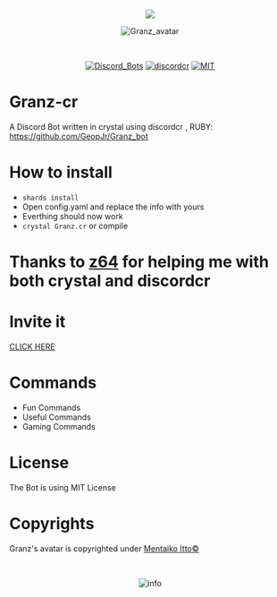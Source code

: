 <div align="center">
<br />
  <p>
    <img src="https://i.imgur.com/90xR5vB.png"/></a>
  </p>
  <p>
    <img src="https://i.imgur.com/kG2PYbz.jpg" alt="Granz_avatar"/></a>
  </p>
  <br />
  <p>
    <a href="https://discordbots.org/bot/443053627419000833"><img src="https://discordbots.org/api/widget/status/443053627419000833.svg" alt="Discord_Bots" /></a>
    <a href="https://github.com/meew0/discordcr"><img src="https://img.shields.io/badge/discord-cr-pink.svg" alt="discordcr" /></a>
    <a href="https://github.com/GeopJr/Granz_bot/blob/master/LICENSE"><img src="https://img.shields.io/badge/LICENSE-MIT-000000.svg" alt="MIT" /></a>
  </p>
</div>

# Granz-cr
A Discord Bot written in crystal using discordcr , RUBY: https://github.com/GeopJr/Granz_bot

# How to install
- `shards install`
- Open config.yaml and replace the info with yours
- Everthing should now work
- `crystal Granz.cr` or compile

# Thanks to [z64](https://github.com/z64) for helping me with both crystal and discordcr

# Invite it
[CLICK HERE](https://discordapp.com/oauth2/authorize?client_id=443053627419000833&scope=bot&permissions=103894080&redirect_uri=https://granz.geopjr.xyz/thanks.html&response_type=code)
# Commands
- Fun Commands
- Useful Commands
- Gaming Commands

# License
 The Bot is using MIT License
# Copyrights
Granz's avatar is copyrighted under [Mentaiko Itto©](https://twitter.com/ittorasii)

<div align="center">
  <br />
  <p>
    <img src="https://i.imgur.com/HEtVbUc.png" alt="info"/></a>
  </p>
  </div>
